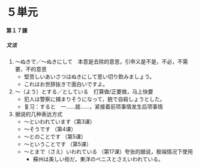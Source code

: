 # ５単元
#### 第１７課
##### 文法
1. ～ぬきで／～ぬきにして　本意是去除的意思，引申义是不是，不必，不需要，不的意思
	- 堅苦しいあいさつはぬきにして思い切り飲みましょう。
	- これはお世辞抜きで面白いですよ。
1. ～（よう）とする／としている　打算做/正要做，马上快要
	- 犯人は警察に捕まりそうになって，銃で自殺しょうとした。
	- 复习：すると　一……就……，紧接着前项事情发生后项事情
1. 据说的几种表达方式
	- ～といわれています（第3课）
	- ～そうです （第4课）
	- ～とのことです （第5课）
	- ～ということです （第5课）
	- ～とまで（さえ）いわれている （第17课）夸张的据说，极端情况下使用
		- 蘇州は美しい街だ，東洋のベニスとさえいわれている。
